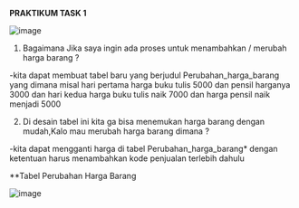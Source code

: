 **PRAKTIKUM TASK 1**

![image](https://github.com/dhafimuammar/TUGAS-PRAKTIKUM/assets/160202301/40c550b2-a255-46d0-a1a3-9425c777b7e9)

1. Bagaimana Jika saya ingin ada proses untuk menambahkan / merubah harga barang ?

-kita dapat membuat tabel baru yang berjudul Perubahan_harga_barang yang dimana misal hari pertama harga buku tulis 5000 dan pensil harganya 3000 dan hari kedua harga buku tulis naik 7000 dan harga pensil naik menjadi 5000

2. Di desain tabel ini kita ga bisa menemukan harga barang dengan mudah,Kalo mau merubah harga barang dimana ?

-kita dapat mengganti harga di tabel Perubahan_harga_barang* dengan ketentuan harus menambahkan kode penjualan terlebih dahulu

**Tabel Perubahan Harga Barang

![image](https://github.com/dhafimuammar/TUGAS-PRAKTIKUM/assets/160202301/befb7eba-65dd-47a5-bdcb-0eceddc24c05)
